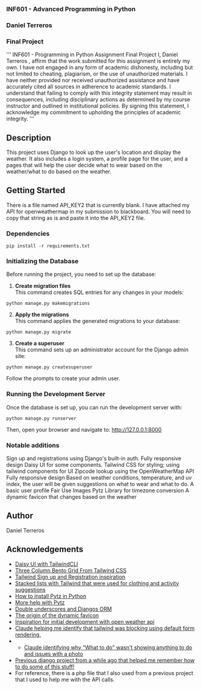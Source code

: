### INF601 - Advanced Programming in Python
### Daniel Terreros
### Final Project

'''
INF601 - Programming in Python
Assignment Final Project
I,     Daniel Terreros    , affirm that the work submitted for this assignment is entirely my own. I have not engaged in 
any form of academic dishonesty, including but not limited to cheating, plagiarism, or the use of unauthorized materials.
I have neither provided nor received unauthorized assistance and have accurately cited all sources in adherence to academic
standards. I understand that failing to comply with this integrity statement may result in consequences,
including disciplinary actions as determined by my course instructor and outlined in institutional policies.
By signing this statement, I acknowledge my commitment to upholding the principles of academic integrity.
'''


## Description

This project uses Django to look up the user's location and display the weather. It also includes a login system, a profile page
for the user, and a pages that will help the user decide what to wear based on the weather/what to do based on the weather.

## Getting Started

There is a file named API_KEY2 that is currently blank. I have attached my API for openweathermap in my submission to blackboard.
You will need to copy that string as is and paste it into the API_KEY2 file.

### Dependencies

```
pip install -r requirements.txt
```

### Initializing the Database

Before running the project, you need to set up the database:

1. **Create migration files**  
   This command creates SQL entries for any changes in your models:
```
python manage.py makemigrations
```

2. **Apply the migrations**  
This command applies the generated migrations to your database:
```
python manage.py migrate
```
3. **Create a superuser**  
This command sets up an administrator account for the Django admin site:
```
python manage.py createsuperuser
```

Follow the prompts to create your admin user.

### Running the Development Server

Once the database is set up, you can run the development server with:
```
python manage.py runserver
```



Then, open your browser and navigate to:
http://127.0.0.1:8000

### Notable additions
Sign up and registrations using Django's built-in auth.
Fully responsive design
Daisy UI for some components.
Tailwind CSS for styling; using tailwind components for UI
Zipcode lookup using the OpenWeatherMap API
Fully responsive design
Based on weather conditions, temperature, and uv index, the user will be given suggestions on what to wear and what to do.
A basic user profile
Fair Use Images
Pytz Library for timezone conversion
A dynamic favicon that changes based on the weather



## Author

Daniel Terreros

## Acknowledgements
* [Daisy UI with TailwindCLI](https://https://daisyui.com/docs/install/django/)
* [Three Column Bento Grid From Tailwind CSS](https://tailwindcss.com/plus/ui-blocks/preview)
* [Tailwind Sign up and Registration inspiration](https://tailwindcss.com/plus/ui-blocks/application-ui/forms/sign-in-forms)
* [Stacked lists with Tailwind that were used for clothing and activity suggestions](https://tailwindcss.com/plus/ui-blocks/application-ui/lists/stacked-lists)
* [How to install Pytz in Python](https://www.geeksforgeeks.org/how-to-install-pytz-in-python/)
* [More help with Pytz](https://www.youtube.com/watch?v=3B5oInYNb5c)
* [Double underscores and Djangos ORM](https://stackoverflow.com/questions/21319832/what-do-double-underscores-indicate)
* [The origin of the dynamic favicon](https://www.geeksforgeeks.org/how-to-change-favicon-dynamically/)
* [Inspiration for initial development with open weather api](https://www.youtube.com/watch?v=lyeK0aE_qRg)
* [Claude helping me identify that tailwind was blocking using default form rendering.](https://claude.ai/share/4f41c908-c901-4efe-ad79-fbe7b50b716f)
* * [Claude identifying why "What to do" wasn't showing anything to do and issues with a photo](https://claude.ai/share/da423f6d-539a-473f-b43e-54ea72d4fdc3)
* [Previous django project from a while ago that helped me remember how to do some of this stuff!](https://github.com/DanielTKC/current_club)
* For reference, there is a php file that I also used from a previous project that I used to help me with the API calls.
